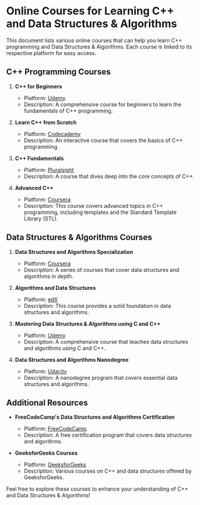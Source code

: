 # Online Courses for Learning C++ and Data Structures & Algorithms

This document lists various online courses that can help you learn C++ programming and Data Structures & Algorithms. Each course is linked to its respective platform for easy access.

## C++ Programming Courses

1. **C++ for Beginners**
   - Platform: [Udemy](https://www.udemy.com/course/beginning-c-plus-plus-programming/)
   - Description: A comprehensive course for beginners to learn the fundamentals of C++ programming.

2. **Learn C++ from Scratch**
   - Platform: [Codecademy](https://www.codecademy.com/learn/learn-c-plus-plus)
   - Description: An interactive course that covers the basics of C++ programming.

3. **C++ Fundamentals**
   - Platform: [Pluralsight](https://www.pluralsight.com/courses/cplusplus-fundamentals)
   - Description: A course that dives deep into the core concepts of C++.

4. **Advanced C++**
   - Platform: [Coursera](https://www.coursera.org/learn/advanced-c-plus-plus)
   - Description: This course covers advanced topics in C++ programming, including templates and the Standard Template Library (STL).

## Data Structures & Algorithms Courses

1. **Data Structures and Algorithms Specialization**
   - Platform: [Coursera](https://www.coursera.org/specializations/data-structures-algorithms)
   - Description: A series of courses that cover data structures and algorithms in depth.

2. **Algorithms and Data Structures**
   - Platform: [edX](https://www.edx.org/course/data-structures-fundamentals)
   - Description: This course provides a solid foundation in data structures and algorithms.

3. **Mastering Data Structures & Algorithms using C and C++**
   - Platform: [Udemy](https://www.udemy.com/course/datastructurescncpp/)
   - Description: A comprehensive course that teaches data structures and algorithms using C and C++.

4. **Data Structures and Algorithms Nanodegree**
   - Platform: [Udacity](https://www.udacity.com/course/data-structures-and-algorithms-nanodegree--nd256)
   - Description: A nanodegree program that covers essential data structures and algorithms.

## Additional Resources

- **FreeCodeCamp's Data Structures and Algorithms Certification**
  - Platform: [FreeCodeCamp](https://www.freecodecamp.org/learn)
  - Description: A free certification program that covers data structures and algorithms.

- **GeeksforGeeks Courses**
  - Platform: [GeeksforGeeks](https://www.geeksforgeeks.org/courses/)
  - Description: Various courses on C++ and data structures offered by GeeksforGeeks.

Feel free to explore these courses to enhance your understanding of C++ and Data Structures & Algorithms!